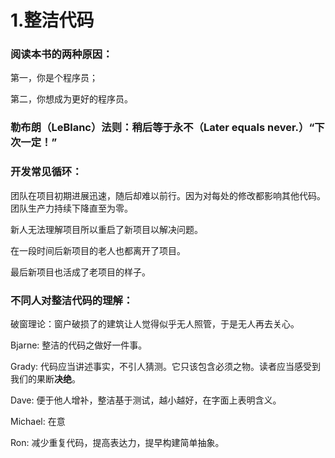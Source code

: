 # 1.整洁代码

### 阅读本书的两种原因：

第一，你是个程序员；

第二，你想成为更好的程序员。



### 勒布朗（LeBlanc）法则：稍后等于永不（Later equals never.）“下次一定！”



### 开发常见循环：

团队在项目初期进展迅速，随后却难以前行。因为对每处的修改都影响其他代码。团队生产力持续下降直至为零。

新人无法理解项目所以重启了新项目以解决问题。

在一段时间后新项目的老人也都离开了项目。

最后新项目也活成了老项目的样子。



### 不同人对整洁代码的理解：

破窗理论：窗户破损了的建筑让人觉得似乎无人照管，于是无人再去关心。

Bjarne: 整洁的代码之做好一件事。

Grady: 代码应当讲述事实，不引人猜测。它只该包含必须之物。读者应当感受到我们的果断**决绝**。

Dave: 便于他人增补，整洁基于测试，越小越好，在字面上表明含义。

Michael: 在意

Ron: 减少重复代码，提高表达力，提早构建简单抽象。